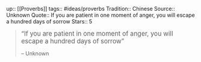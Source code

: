 up:: [[Proverbs]]
tags:: #ideas/proverbs
Tradition:: Chinese
Source:: Unknown
Quote:: If you are patient in one moment of anger, you will escape a hundred days of sorrow
Stars:: 5


><big>“If you are patient in one moment of anger, you will escape a hundred days of sorrow”</big>
>
>  – Unknown

